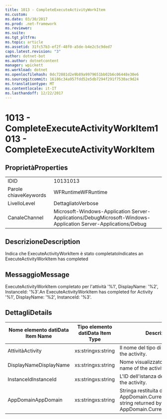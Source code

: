 ```yaml
---
title: 1013 - CompleteExecuteActivityWorkItem
ms.custom: 
ms.date: 03/30/2017
ms.prod: .net-framework
ms.reviewer: 
ms.suite: 
ms.tgt_pltfrm: 
ms.topic: article
ms.assetid: 31fc57b3-ef2f-48f0-a5de-b4e2c5c9ded7
caps.latest.revision: "3"
author: dotnet-bot
ms.author: dotnetcontent
manager: wpickett
ms.workload: dotnet
ms.openlocfilehash: 0dc72081d2e9b89a9979651bb02b6c06448e30e6
ms.sourcegitcommit: 16186c34a957fdd52e5db7294f291f7530ac9d24
ms.translationtype: MT
ms.contentlocale: it-IT
ms.lasthandoff: 12/22/2017
---
```

# <a name="1013---completeexecuteactivityworkitem"></a><span data-ttu-id="7d9d9-102">1013 - CompleteExecuteActivityWorkItem</span><span class="sxs-lookup"><span data-stu-id="7d9d9-102">1013 - CompleteExecuteActivityWorkItem</span></span>
## <a name="properties"></a><span data-ttu-id="7d9d9-103">Proprietà</span><span class="sxs-lookup"><span data-stu-id="7d9d9-103">Properties</span></span>  
  
|||  
|-|-|  
|<span data-ttu-id="7d9d9-104">ID</span><span class="sxs-lookup"><span data-stu-id="7d9d9-104">ID</span></span>|<span data-ttu-id="7d9d9-105">1013</span><span class="sxs-lookup"><span data-stu-id="7d9d9-105">1013</span></span>|  
|<span data-ttu-id="7d9d9-106">Parole chiave</span><span class="sxs-lookup"><span data-stu-id="7d9d9-106">Keywords</span></span>|<span data-ttu-id="7d9d9-107">WFRuntime</span><span class="sxs-lookup"><span data-stu-id="7d9d9-107">WFRuntime</span></span>|  
|<span data-ttu-id="7d9d9-108">Livello</span><span class="sxs-lookup"><span data-stu-id="7d9d9-108">Level</span></span>|<span data-ttu-id="7d9d9-109">Dettagliato</span><span class="sxs-lookup"><span data-stu-id="7d9d9-109">Verbose</span></span>|  
|<span data-ttu-id="7d9d9-110">Canale</span><span class="sxs-lookup"><span data-stu-id="7d9d9-110">Channel</span></span>|<span data-ttu-id="7d9d9-111">Microsoft-Windows-Application Server-Applications/Debug</span><span class="sxs-lookup"><span data-stu-id="7d9d9-111">Microsoft-Windows-Application Server-Applications/Debug</span></span>|  
  
## <a name="description"></a><span data-ttu-id="7d9d9-112">Descrizione</span><span class="sxs-lookup"><span data-stu-id="7d9d9-112">Description</span></span>  
 <span data-ttu-id="7d9d9-113">Indica che ExecuteActivityWorkItem è stato completato</span><span class="sxs-lookup"><span data-stu-id="7d9d9-113">Indicates an ExecuteActivityWorkItem has completed</span></span>  
  
## <a name="message"></a><span data-ttu-id="7d9d9-114">Messaggio</span><span class="sxs-lookup"><span data-stu-id="7d9d9-114">Message</span></span>  
 <span data-ttu-id="7d9d9-115">ExecuteActivityWorkItem completato per l'attività '%1', DisplayName: '%2', InstanceId: '%3'.</span><span class="sxs-lookup"><span data-stu-id="7d9d9-115">An ExecuteActivityWorkItem has completed for Activity '%1', DisplayName: '%2', InstanceId: '%3'.</span></span>  
  
## <a name="details"></a><span data-ttu-id="7d9d9-116">Dettagli</span><span class="sxs-lookup"><span data-stu-id="7d9d9-116">Details</span></span>  
  
|<span data-ttu-id="7d9d9-117">Nome elemento dati</span><span class="sxs-lookup"><span data-stu-id="7d9d9-117">Data Item Name</span></span>|<span data-ttu-id="7d9d9-118">Tipo elemento dati</span><span class="sxs-lookup"><span data-stu-id="7d9d9-118">Data Item Type</span></span>|<span data-ttu-id="7d9d9-119">Descrizione</span><span class="sxs-lookup"><span data-stu-id="7d9d9-119">Description</span></span>|  
|--------------------|--------------------|-----------------|  
|<span data-ttu-id="7d9d9-120">Attività</span><span class="sxs-lookup"><span data-stu-id="7d9d9-120">Activity</span></span>|<span data-ttu-id="7d9d9-121">xs:string</span><span class="sxs-lookup"><span data-stu-id="7d9d9-121">xs:string</span></span>|<span data-ttu-id="7d9d9-122">Il nome del tipo di attività.</span><span class="sxs-lookup"><span data-stu-id="7d9d9-122">The type name of the activity.</span></span>|  
|<span data-ttu-id="7d9d9-123">DisplayName</span><span class="sxs-lookup"><span data-stu-id="7d9d9-123">DisplayName</span></span>|<span data-ttu-id="7d9d9-124">xs:string</span><span class="sxs-lookup"><span data-stu-id="7d9d9-124">xs:string</span></span>|<span data-ttu-id="7d9d9-125">Nome visualizzato dell'attività.</span><span class="sxs-lookup"><span data-stu-id="7d9d9-125">The display name of the activity.</span></span>|  
|<span data-ttu-id="7d9d9-126">InstanceId</span><span class="sxs-lookup"><span data-stu-id="7d9d9-126">InstanceId</span></span>|<span data-ttu-id="7d9d9-127">xs:string</span><span class="sxs-lookup"><span data-stu-id="7d9d9-127">xs:string</span></span>|<span data-ttu-id="7d9d9-128">L'ID dell'istanza dell'attività.</span><span class="sxs-lookup"><span data-stu-id="7d9d9-128">The instance id of the activity.</span></span>|  
|<span data-ttu-id="7d9d9-129">AppDomain</span><span class="sxs-lookup"><span data-stu-id="7d9d9-129">AppDomain</span></span>|<span data-ttu-id="7d9d9-130">xs:string</span><span class="sxs-lookup"><span data-stu-id="7d9d9-130">xs:string</span></span>|<span data-ttu-id="7d9d9-131">Stringa restituita da AppDomain.CurrentDomain.FriendlyName.</span><span class="sxs-lookup"><span data-stu-id="7d9d9-131">The string returned by AppDomain.CurrentDomain.FriendlyName.</span></span>|
